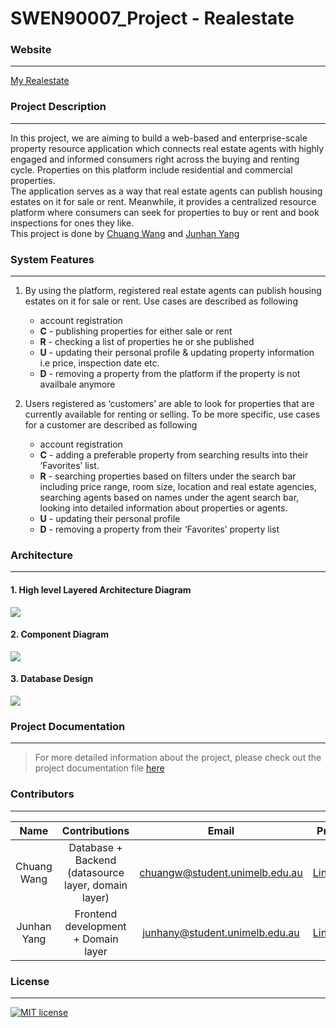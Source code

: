 # SWEN90007_Project - Realestate
### **Website**
---
[My Realestate](https://swen90007-2019-realestate.herokuapp.com/)

### **Project Description**
---
In this project, we are aiming to build a web-based and enterprise-scale property resource application which connects real estate agents with highly engaged and informed consumers right across the buying and renting cycle. Properties on this platform include residential and commercial properties. \
The application serves as a way that real estate agents can publish housing estates on it for sale or rent. Meanwhile, it provides a centralized resource platform where consumers can seek for properties to buy or rent and book inspections for ones they like.\
This project is done by [Chuang Wang](https://www.linkedin.com/in/chuangw/) and [Junhan Yang](https://www.linkedin.com/in/junhan-yang-269213190/)

### **System Features**
---
1. By using the platform, registered real estate agents can publish housing estates on it for sale or rent. Use cases are described as following
    - account registration
    - **C** - publishing properties for either sale or rent
    - **R** - checking a list of properties he or she published
    - **U** - updating their personal profile & updating property information i.e price, inspection date etc.
    - **D** - removing a property from the platform if the property is not availbale anymore

2. Users registered as ‘customers’ are able to look for properties that are currently available for renting or selling. To be more specific, use cases for a customer are described as following
    - account registration
    - **C** - adding a preferable property from searching results into their ‘Favorites’ list.
    - **R** - searching properties based on filters under the search bar including price range, room size, location and real estate agencies, searching agents based on names under the agent search bar, looking into detailed information about properties or agents.
    - **U** - updating their personal profile
    - **D** - removing a property from their ‘Favorites’ property list

### **Architecture**
---
#### 1. High level Layered Architecture Diagram
![](https://github.com/chuangw46/SWEN90007_Project/blob/master/diagrams/SDA%20architechture%20diagram.png)

#### 2. Component Diagram
![](https://github.com/chuangw46/SWEN90007_Project/blob/master/diagrams/SDA%20Component%20Diagram.png)

#### 3. Database Design
![](https://github.com/chuangw46/SWEN90007_Project/blob/master/diagrams/database%20architecture%20.png)

### **Project Documentation**
---
> For more detailed information about the project, please check out the project documentation file [here](https://github.com/chuangw46/SWEN90007_Project/blob/master/SWEN90007_Project%20Documentation.pdf)


### **Contributors**
---

| **Name** | Contributions | **Email** | **Profile** |
|:-----------------:|:-------------:|:---------------:|:---------------:|
|  Chuang Wang |Database + Backend (datasource layer, domain layer)| chuangw@student.unimelb.edu.au| [LinkedIn](https://www.linkedin.com/in/chuangw/)|
| Junhan Yang | Frontend development + Domain layer | junhany@student.unimelb.edu.au | [LinkedIn](https://www.linkedin.com/in/junhan-yang-269213190/) |


### **License**
---
[![MIT license](https://img.shields.io/badge/License-MIT-blue.svg)](https://github.com/chuangw46/SWEN90007_Project/blob/master/LICENSE)




